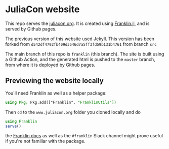 # JuliaCon website

This repo serves the [juliacon.org]([https://juliacon.org). It is created using [Franklin.jl](https://github.com/tlienart/Franklin.jl), and is served by Github pages. 

The previous version of this website used Jekyll. This version has been forked from `d542df4792fb409d3546d7a5ff3fd59b131b4761` from branch `src`

The main branch of this repo is `franklin` (this branch). The site is built using a Github Action, and the generated html is pushed to the `master` branch, from where it is deployed by Github pages. 

## Previewing the website locally

You'll need Franklin as well as a helper package:

```julia
using Pkg; Pkg.add(["Franklin", "FranklinUtils"])
```

Then `cd` to the `www.juliacon.org` folder you cloned locally and do

```julia
using Franklin
serve()
```

the [Franklin docs](https://franklinjl.org) as well as the `#franklin` Slack channel might prove useful if you're not familiar with the package.
